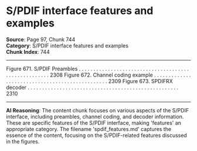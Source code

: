 # S/PDIF interface features and examples

**Source**: Page 97, Chunk 744  
**Category**: S/PDIF interface features and examples  
**Chunk Index**: 744

---

Figure 671. S/PDIF Preambles . . . . . . . . . . . . . . . . . . . . . . . . . . . . . . . . . . . . . . . . . . . . . . . . . . . . . 2308
Figure 672. Channel coding example . . . . . . . . . . . . . . . . . . . . . . . . . . . . . . . . . . . . . . . . . . . . . . . . 2309
Figure 673. SPDIFRX decoder . . . . . . . . . . . . . . . . . . . . . . . . . . . . . . . . . . . . . . . . . . . . . . . . . . . . 2310

---

**AI Reasoning**: The content chunk focuses on various aspects of the S/PDIF interface, including preambles, channel coding, and decoder information. These are specific features of the S/PDIF interface, making 'features' an appropriate category. The filename 'spdif_features.md' captures the essence of the content, focusing on the S/PDIF-related features discussed in the figures.

